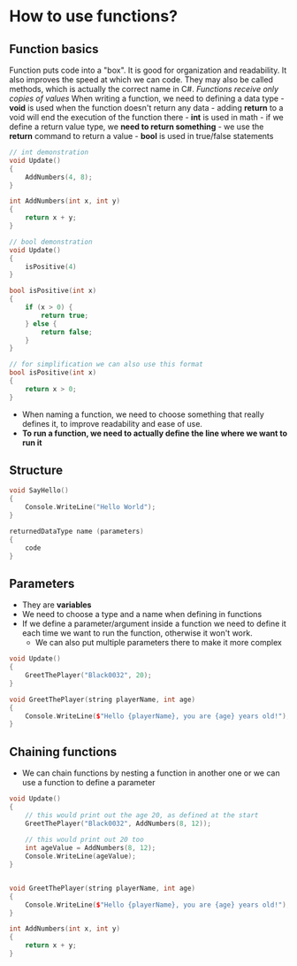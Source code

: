 # How to use functions?
## Function basics
Function puts code into a "box". It is good for organization and readability. It also improves the speed at which we can code. They may also be called methods, which is actually the correct name in C#. *Functions receive only copies of values*
When writing a function, we need to defining a data type
	- **void** is used when the function doesn't return any data
		- adding **return** to a void will end the execution of the function there
	- **int** is used in math
		- if we define a return value type, we **need to return something**
		- we use the **return** command to return a value
	- **bool** is used in true/false statements
```CPP
// int demonstration
void Update()
{
	AddNumbers(4, 8);
}

int AddNumbers(int x, int y)
{
	return x + y;
}
```

```CPP
// bool demonstration
void Update()
{
	isPositive(4)
}

bool isPositive(int x)
{
	if (x > 0) {
		return true;
	} else {
		return false;
	}
}

// for simplification we can also use this format
bool isPositive(int x)
{
	return x > 0;
}
```
- When naming a function, we need to choose something that really defines it, to improve readability and ease of use.
- **To run a function, we need to actually define the line where we want to run it**
## Structure
```CPP
void SayHello()
{
	Console.WriteLine("Hello World");
}

returnedDataType name (parameters)
{
	code
}
```
## Parameters
- They are **variables**
- We need to choose a type and a name when defining in functions
- If we define a parameter/argument inside a function we need to define it each time we want to run the function, otherwise it won't work.
	- We can also put multiple parameters there to make it more complex
```CPP
void Update()
{
	GreetThePlayer("Black0032", 20);
}

void GreetThePlayer(string playerName, int age)
{
	Console.WriteLine($"Hello {playerName}, you are {age} years old!");
}
```
## Chaining functions
- We can chain functions by nesting a function in another one or we can use a function to define a parameter
```CPP
void Update()
{
	// this would print out the age 20, as defined at the start
	GreetThePlayer("Black0032", AddNumbers(8, 12));
	
	// this would print out 20 too
	int ageValue = AddNumbers(8, 12);
	Console.WriteLine(ageValue);
}


void GreetThePlayer(string playerName, int age)
{
	Console.WriteLine($"Hello {playerName}, you are {age} years old!");
}

int AddNumbers(int x, int y)
{
	return x + y;
}
```